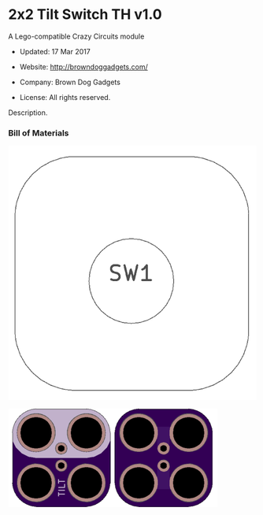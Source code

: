 <!--- start title --->
# 2x2 Tilt Switch TH v1.0
A Lego-compatible Crazy Circuits module

- Updated: 17 Mar 2017

- Website: http://browndoggadgets.com/
- Company: Brown Dog Gadgets
- License: All rights reserved.
<!--- end title --->

Description.

### Bill of Materials

<!--- bom start --->
<!--- bom end --->
![Assembly Diagram](assembly.png)

![Gerber Preview](preview.png)

